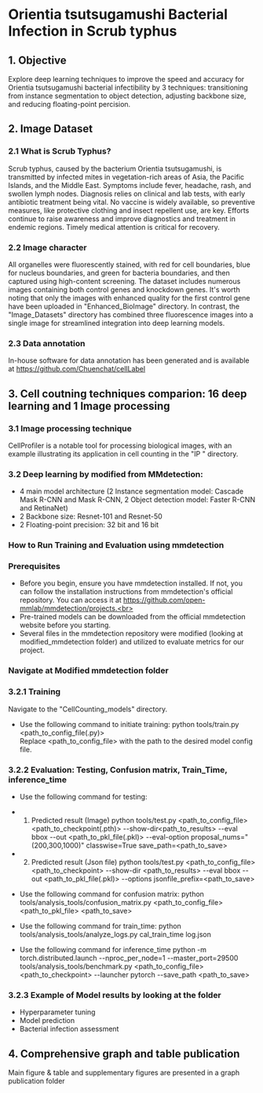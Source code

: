 # Orientia tsutsugamushi Bacterial Infection in Scrub typhus 

## 1. Objective 
Explore deep learning techniques to improve the speed and accuracy for Orientia tsutsugamushi bacterial infectibility by 3 techniques: 
transitioning from instance segmentation to object detection, adjusting backbone size, and reducing floating-point percision.


## 2. Image Dataset
### 2.1 What is Scrub Typhus?
Scrub typhus, caused by the bacterium Orientia tsutsugamushi, is transmitted by infected mites in vegetation-rich areas of Asia, the Pacific Islands, and the Middle East. Symptoms include fever, headache, rash, and swollen lymph nodes. Diagnosis relies on clinical and lab tests, with early antibiotic treatment being vital. No vaccine is widely available, so preventive measures, like protective clothing and insect repellent use, are key. Efforts continue to raise awareness and improve diagnostics and treatment in endemic regions. Timely medical attention is critical for recovery.

### 2.2 Image character
All organelles were fluorescently stained, with red for cell boundaries, blue for nucleus boundaries, and green for bacteria boundaries, and then captured using high-content screening.
The dataset includes numerous images containing both control genes and knockdown genes. It's worth noting that only the images with enhanced quality for the first control gene have been uploaded in "Enhanced_BioImage" directory. In contrast, the "Image_Datasets" directory has combined three fluorescence images into a single image for streamlined integration into deep learning models.

### 2.3 Data annotation
In-house software for data annotation has been generated and is available at https://github.com/Chuenchat/cellLabel

## 3. Cell coutning techniques comparion: 16 deep learning and 1 Image processing 
### 3.1 Image processing technique
CellProfiler is a notable tool for processing biological images, with an example illustrating its application in cell counting in the "IP " directory.

### 3.2 Deep learning by modified from MMdetection: 
- 4 main model architecture (2 Instance segmentation model: Cascade Mask R-CNN and Mask R-CNN, 2 Object detection model: Faster R-CNN and RetinaNet)
- 2 Backbone size: Resnet-101 and Resnet-50
- 2 Floating-point precision: 32 bit and 16 bit

### How to Run Training and Evaluation using mmdetection
### Prerequisites
- Before you begin, ensure you have mmdetection installed. If not, you can follow the installation instructions from mmdetection's official repository. You can access it at https://github.com/open-mmlab/mmdetection/projects.<br>
- Pre-trained models can be downloaded from the official mmdetection website before you starting.<br>
- Several files in the mmdetection repository were modified (looking at modified_mmdetection folder) and utilized to evaluate metrics for our project.<br>

### Navigate at Modified mmdetection folder
### 3.2.1 Training
Navigate to the "CellCounting_models" directory.<br>
- Use the following command to initiate training:
python tools/train.py <path_to_config_file(.py)><br>
Replace <path_to_config_file> with the path to the desired model config file. <br>


### 3.2.2 Evaluation: Testing, Confusion matrix, Train_Time, inference_time
- Use the following command for testing:
- 1) Predicted result (Image)
python tools/test.py <path_to_config_file> <path_to_checkpoint(.pth)> --show-dir<path_to_results> --eval bbox --out <path_to_pkl_file(.pkl)> --eval-option proposal_nums="(200,300,1000)" classwise=True save_path=<path_to_save> <br>

- 2) Predicted result (Json file)
python tools/test.py <path_to_config_file> <path_to_checkpoint>  --show-dir <path_to_results> --eval bbox --out <path_to_pkl_file(.pkl)> --options jsonfile_prefix=<path_to_save> <br>

- Use the following command for confusion matrix: python tools/analysis_tools/confusion_matrix.py <path_to_config_file>   <path_to_pkl_file> <path_to_save> <br>

- Use the following command for train_time: python tools/analysis_tools/analyze_logs.py cal_train_time log.json <br>

- Use the following command for inference_time
python -m torch.distributed.launch --nproc_per_node=1 --master_port=29500 tools/analysis_tools/benchmark.py <path_to_config_file> <path_to_checkpoint> --launcher pytorch --save_path <path_to_save> <br>

### 3.2.3 Example of Model results by looking at the folder
- Hyperparameter tuning
- Model prediction
- Bacterial infection assessment

## 4. Comprehensive graph and table publication 
Main figure & table and supplementary figures are presented in a graph publication folder








